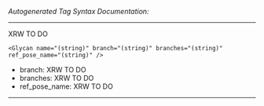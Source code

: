 _Autogenerated Tag Syntax Documentation:_

---
XRW TO DO

```
<Glycan name="(string)" branch="(string)" branches="(string)" ref_pose_name="(string)" />
```

-   branch: XRW TO DO
-   branches: XRW TO DO
-   ref_pose_name: XRW TO DO

---
